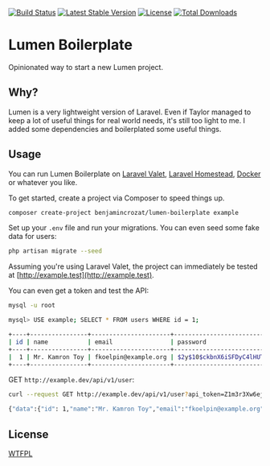 [![Build Status](https://travis-ci.org/benjamincrozat/lumen-boilerplate.svg?branch=master)](https://travis-ci.org/benjamincrozat/lumen-boilerplate)
[![Latest Stable Version](https://poser.pugx.org/benjamincrozat/lumen-boilerplate/v/stable)](https://packagist.org/packages/benjamincrozat/lumen-boilerplate)
[![License](https://poser.pugx.org/benjamincrozat/lumen-boilerplate/license)](https://packagist.org/packages/benjamincrozat/lumen-boilerplate)
[![Total Downloads](https://poser.pugx.org/benjamincrozat/lumen-boilerplate/downloads)](https://packagist.org/packages/benjamincrozat/lumen-boilerplate)

# Lumen Boilerplate

Opinionated way to start a new Lumen project.

## Why?

Lumen is a very lightweight version of Laravel. Even if Taylor managed to keep a lot of useful things for real world needs, it's still too light to me. I added some dependencies and boilerplated some useful things.

## Usage

You can run Lumen Boilerplate on [Laravel Valet](https://laravel.com/docs/valet), [Laravel Homestead](https://laravel.com/docs/homestead), [Docker](https://www.docker.com/) or whatever you like.

To get started, create a project via Composer to speed things up.

```bash
composer create-project benjamincrozat/lumen-boilerplate example
```

Set up your `.env` file and run your migrations. You can even seed some fake data for users:

```bash
php artisan migrate --seed
```

Assuming you're using Laravel Valet, the project can immediately be tested at [http://example.test](http://example.test).

You can even get a token and test the API:

```bash
mysql -u root

mysql> USE example; SELECT * FROM users WHERE id = 1;

+----+----------------+----------------------+--------------------------------------------------------------+--------------------------------------------------------------+----------------+---------------------+---------------------+
| id | name           | email                | password                                                     | api_token                                                    | remember_token | created_at          | updated_at          |
+----+----------------+----------------------+--------------------------------------------------------------+--------------------------------------------------------------+----------------+---------------------+---------------------+
|  1 | Mr. Kamron Toy | fkoelpin@example.org | $2y$10$ckbnX6iSFDyC4lHUT.ClwOC59zOkqzbv8sfkTIoNbmRRE.RakRq.K | Z1m3r3Xw6ejiSZwKwJxTXQCdcGThp78Crs4HoviKUxoGNkPNN7rbo8IliU5u | U6udLlAqAx     | 2017-11-17 22:46:11 | 2017-11-17 22:46:11 |
+----+----------------+----------------------+--------------------------------------------------------------+--------------------------------------------------------------+----------------+---------------------+---------------------+
```

GET `http://example.dev/api/v1/user`:

```bash
curl --request GET http://example.dev/api/v1/user?api_token=Z1m3r3Xw6ejiSZwKwJxTXQCdcGThp78Crs4HoviKUxoGNkPNN7rbo8IliU5u

{"data":{"id": 1,"name":"Mr. Kamron Toy","email":"fkoelpin@example.org"}}
```

## License

[WTFPL](http://www.wtfpl.net/about/)
